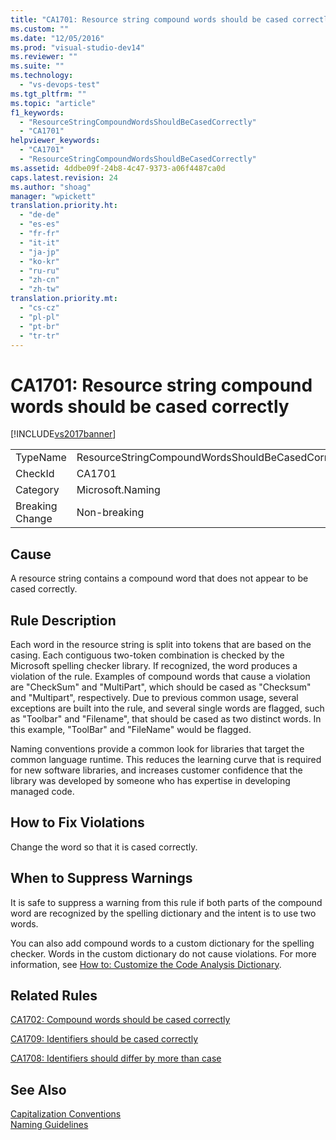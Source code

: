 ```yaml
---
title: "CA1701: Resource string compound words should be cased correctly"
ms.custom: ""
ms.date: "12/05/2016"
ms.prod: "visual-studio-dev14"
ms.reviewer: ""
ms.suite: ""
ms.technology: 
  - "vs-devops-test"
ms.tgt_pltfrm: ""
ms.topic: "article"
f1_keywords: 
  - "ResourceStringCompoundWordsShouldBeCasedCorrectly"
  - "CA1701"
helpviewer_keywords: 
  - "CA1701"
  - "ResourceStringCompoundWordsShouldBeCasedCorrectly"
ms.assetid: 4ddbe09f-24b8-4c47-9373-a06f4487ca0d
caps.latest.revision: 24
ms.author: "shoag"
manager: "wpickett"
translation.priority.ht: 
  - "de-de"
  - "es-es"
  - "fr-fr"
  - "it-it"
  - "ja-jp"
  - "ko-kr"
  - "ru-ru"
  - "zh-cn"
  - "zh-tw"
translation.priority.mt: 
  - "cs-cz"
  - "pl-pl"
  - "pt-br"
  - "tr-tr"
---
```

# CA1701: Resource string compound words should be cased correctly
[!INCLUDE[vs2017banner](../code-quality/includes/vs2017banner.md)]

|||  
|-|-|  
|TypeName|ResourceStringCompoundWordsShouldBeCasedCorrectly|  
|CheckId|CA1701|  
|Category|Microsoft.Naming|  
|Breaking Change|Non-breaking|  
  
## Cause  
 A resource string contains a compound word that does not appear to be cased correctly.  
  
## Rule Description  
 Each word in the resource string is split into tokens that are based on the casing. Each contiguous two-token combination is checked by the Microsoft spelling checker library. If recognized, the word produces a violation of the rule. Examples of compound words that cause a violation are "CheckSum" and "MultiPart", which should be cased as "Checksum" and "Multipart", respectively. Due to previous common usage, several exceptions are built into the rule, and several single words are flagged, such as "Toolbar" and "Filename", that should be cased as two distinct words. In this example, "ToolBar" and "FileName" would be flagged.  
  
 Naming conventions provide a common look for libraries that target the common language runtime. This reduces the learning curve that is required for new software libraries, and increases customer confidence that the library was developed by someone who has expertise in developing managed code.  
  
## How to Fix Violations  
 Change the word so that it is cased correctly.  
  
## When to Suppress Warnings  
 It is safe to suppress a warning from this rule if both parts of the compound word are recognized by the spelling dictionary and the intent is to use two words.  
  
 You can also add compound words to a custom dictionary for the spelling checker. Words in the custom dictionary do not cause violations. For more information, see [How to: Customize the Code Analysis Dictionary](../code-quality/how-to--customize-the-code-analysis-dictionary.md).  
  
## Related Rules  
 [CA1702: Compound words should be cased correctly](../code-quality/ca1702--compound-words-should-be-cased-correctly.md)  
  
 [CA1709: Identifiers should be cased correctly](../code-quality/ca1709--identifiers-should-be-cased-correctly.md)  
  
 [CA1708: Identifiers should differ by more than case](../code-quality/ca1708--identifiers-should-differ-by-more-than-case.md)  
  
## See Also  
 [Capitalization Conventions](http://msdn.microsoft.com/library/4c4ea526-9203-486f-b72d-29d61c5b3c6d)   
 [Naming Guidelines](http://msdn.microsoft.com/library/fc076d66-9b5f-42d3-aa65-61d970c794a3)